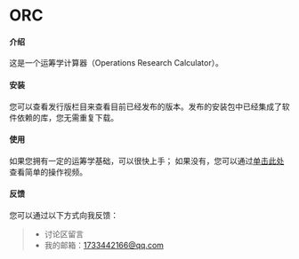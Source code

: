 # ORC

#### 介绍
这是一个运筹学计算器（Operations Research Calculator）。

#### 安装
您可以查看发行版栏目来查看目前已经发布的版本。发布的安装包中已经集成了软件依赖的库，您无需重复下载。

#### 使用
如果您拥有一定的运筹学基础，可以很快上手；
如果没有，您可以通过[单击此处](https://www.bilibili.com/video/BV1KN4y1y7vT/?spm_id_from=333.999.0.0)查看简单的操作视频。

#### 反馈
您可以通过以下方式向我反馈：
> * 讨论区留言
> * 我的邮箱：1733442166@qq.com

